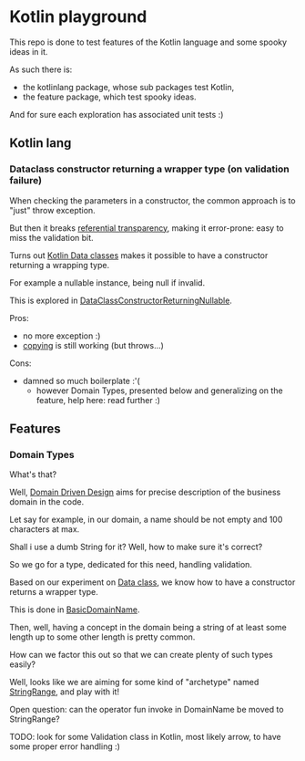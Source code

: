 # Kotlin playground

This repo is done to test features of the Kotlin language and some spooky ideas in it.

As such there is:
- the kotlinlang package, whose sub packages test Kotlin,
- the feature package, which test spooky ideas.

And for sure each exploration has associated unit tests :) 

## Kotlin lang

### Dataclass constructor returning a wrapper type (on validation failure)

When checking the parameters in a constructor, the common approach is to "just" throw exception.

But then it breaks [referential transparency](https://en.wikipedia.org/wiki/Referential_transparency), making it error-prone: easy to miss the validation bit.

Turns out [Kotlin Data classes](https://kotlinlang.org/docs/data-classes.html) makes it possible to have a constructor returning a wrapping type.

For example a nullable instance, being null if invalid.

This is explored in [DataClassConstructorReturningNullable](/src/main/kotlin/kotlinlang/dataclass/DataClassConstructorReturningNullable.kt).

Pros:
- no more exception :)
- [copying](https://kotlinlang.org/docs/data-classes.html#copying) is still working (but throws...)

Cons:
- damned so much boilerplate :'(
  - however Domain Types, presented below and generalizing on the feature, help here: read further :)  

## Features

### Domain Types

What's that? 

Well, [Domain Driven Design](https://en.wikipedia.org/wiki/Domain-driven_design) aims for precise description of the business domain in the code.

Let say for example, in our domain, a name should be not empty and 100 characters at max.

Shall i use a dumb String for it? Well, how to make sure it's correct? 

So we go for a type, dedicated for this need, handling validation.

Based on our experiment on [Data class](/src/main/kotlin/kotlinlang/dataclass), we know how to have a constructor returns a wrapper type.

This is done in [BasicDomainName](/src/main/kotlin/feature/domaintypes/basic/BasicDomainName.kt).

Then, well, having a concept in the domain being a string of at least some length up to some other length is pretty common.

How can we factor this out so that we can create plenty of such types easily?

Well, looks like we are aiming for some kind of "archetype" named [StringRange](/src/main/kotlin/feature/domaintypes/archetypes), and play with it! 

Open question: can the operator fun invoke in DomainName be moved to StringRange?

TODO: look for some Validation class in Kotlin, most likely arrow, to have some proper error handling :)
